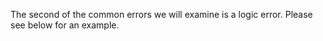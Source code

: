 The second of the common errors we will examine is a logic error. Please see below for an example.

